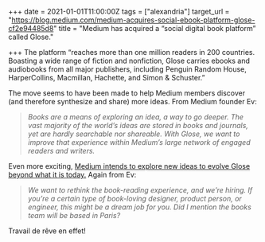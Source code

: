 +++
date = 2021-01-01T11:00:00Z
tags = ["alexandria"]
target_url = "https://blog.medium.com/medium-acquires-social-ebook-platform-glose-cf2e94485d8"
title = "Medium has acquired a “social digital book platform” called Glose."

+++
The platform “reaches more than one million readers in 200 countries. Boasting a wide range of fiction and nonfiction, Glose carries ebooks and audiobooks from all major publishers, including Penguin Random House, HarperCollins, Macmillan, Hachette, and Simon & Schuster.”

The move seems to have been made to help Medium members discover (and therefore synthesize and share) more ideas. From Medium founder Ev:

> _Books are a means of exploring an idea, a way to go deeper. The vast majority of the world’s ideas are stored in books and journals, yet are hardly searchable nor shareable. With Glose, we want to improve that experience within Medium’s large network of engaged readers and writers._

Even more exciting, [Medium intends to explore new ideas to evolve Glose beyond what it is today.](https://ev.medium.com/lets-rethink-the-book-experience-3087baa3cc91) Again from Ev:

> _We want to rethink the book-reading experience, and we’re hiring. If you’re a certain type of book-loving designer, product person, or engineer, this might be a dream job for you. Did I mention the books team will be based in Paris?_

Travail de rêve en effet!